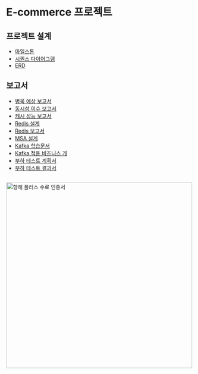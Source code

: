 # E-commerce 프로젝트

## 프로젝트 설계
- [마일스톤](https://github.com/users/duddnd11/projects/3/views/3)
- [시퀀스 다이어그램](./docs/시퀀스다이어그램.md)
- [ERD](./docs/ERD.md)

## 보고서
- [병목 예상 보고서](https://github.com/duddnd11/e-commerce/blob/main/docs/ADR.md)
- [동시성 이슈 보고서](https://github.com/duddnd11/e-commerce/blob/main/docs/동시성_이슈_보고서.md)
- [캐시 성능 보고서](https://github.com/duddnd11/e-commerce/blob/STEP12/docs/캐시_성능_보고서.md)
- [Redis 설계](https://github.com/duddnd11/e-commerce/blob/main/docs/Redis%20%EC%84%A4%EA%B3%84.md)
- [Redis 보고서](https://github.com/duddnd11/e-commerce/blob/main/docs/Redis_%ED%9A%8C%EA%B3%A0%EB%A1%9D.md)
- [MSA 설계](https://github.com/duddnd11/e-commerce/blob/main/docs/msa.md)
- [Kafka 학습문서](https://github.com/duddnd11/e-commerce/blob/main/docs/%EC%B9%B4%ED%94%84%EC%B9%B4%20%ED%95%99%EC%8A%B5.md)
- [Kafka 적용 비즈니스 개](https://github.com/duddnd11/e-commerce/blob/main/docs/%EC%B9%B4%ED%94%84%EC%B9%B4%20%EB%B9%84%EC%A6%88%EB%8B%88%EC%8A%A4%20%EA%B0%9C%EC%84%A0.md)
- [부하 테스트 계획서](https://github.com/duddnd11/e-commerce/blob/main/docs/부하_테스트_계획서.md)
- [부하 테스트 결과서](https://github.com/duddnd11/e-commerce/blob/main/docs/부하_테스트_결과서.md)

##
<img src="https://github.com/user-attachments/assets/493738e7-5414-4bc5-9033-a7751183b61a" alt="항해 플러스 수료 인증서" width="500"/>
